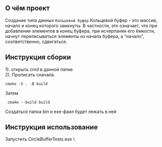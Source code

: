 ## О чём проект
Создание типа данных ```Кольцевой буфер```
Кольцевой буфер - это массив, начало и конец которого замкнуты. В частности, это означает, что при добавлении элементов в конец буфера, при исчерпании его ёмкости, начнут переписываться элементы из начала буфера, а “начало”, соответственно, сдвигаться.

## Инструкция сборки
1). открыть cmd в данной папке \
2). Прописать сначала
```
cmake -S . -B build
```
Затем
```
 cmake --build build
```
Создаться папка bin и exe-фаил будет лежать в ней

## Инструкция использование
Запустить CircleBufferTests.exe \
